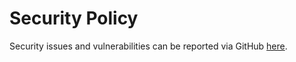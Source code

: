 # Security Policy

Security issues and vulnerabilities can be reported via GitHub [here](https://github.com/AndrewChon/banji/security/advisories/new).

